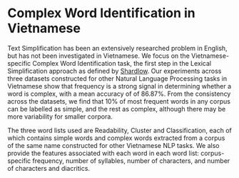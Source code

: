 # Complex Word Identification in Vietnamese 

Text Simplification has been an extensively researched problem in English, but has not been investigated in Vietnamese. We focus on the Vietnamese-specific Complex Word Identification task, the first step in the Lexical Simplification approach as defined by [Shardlow](https://aclanthology.org/P13-3015.pdf). Our experiments across three datasets constructed for other Natural Language Processing tasks in Vietnamese show that frequency is a strong signal in determining whether a word is complex, with a mean accuracy of of 86.87%. From the consistency across the datasets, we find that 10% of most frequent words in any corpus can be labelled as simple, and the rest as complex, although there may be more variability for smaller corpora.  

The three word lists used are Readability, Cluster and Classification, each of which contains simple words and complex words extracted from a corpus of the same name constructed for other Vietnamese NLP tasks. We also provide the features associated with each word in each word list: corpus-specific frequency, number of syllables, number of characters, and number of characters and diacritics.
